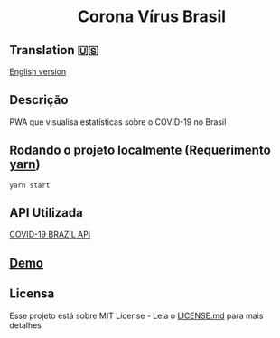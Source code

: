 <h1 align="center">Corona Vírus Brasil</h1>

## Translation 🇺🇸
[English version](./README-US.md)

## Descrição
PWA que visualisa estatísticas sobre o COVID-19 no Brasil

## Rodando o projeto localmente \(Requerimento [yarn](https://yarnpkg.com/getting-started/install#per-project-install)\)
```
yarn start
```

## API Utilizada
[COVID-19 BRAZIL API](https://github.com/devarthurribeiro/covid19-brazil-api)

## [Demo](https://allanvictor.github.io/coronavirusbrasil/)

## Licensa
Esse projeto está sobre MIT License - Leia o [LICENSE.md](./LICENSE.md) para mais detalhes
